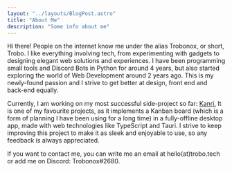 ```yaml
---
layout: "../layouts/BlogPost.astro"
title: "About Me"
description: "Some info about me"
---
```


Hi there! People on the internet know me under the alias Trobonox, or short, Trobo. I like everything involving tech, from experimenting with gadgets to designing elegant web solutions and experiences.
I have been programming small tools and Discord Bots in Python for around 4 years, but also started exploring the world of Web Development around 2 years ago. This is my newly-found passion and I strive to get better at design, front
end and back-end equally.

Currently, I am working on my most successful side-project so far: [Kanri.](https://kanbanri.app) It is one of my favourite projects, as it implements a Kanban board (which is a form of planning I have been using for a long time) in a fully-offline desktop app, made with web technologies like TypeScript and Tauri. I strive to keep improving this project to make it as sleek and enjoyable to use, so any feedback is always appreciated.

If you want to contact me, you can write me an email at hello(at)trobo.tech or add me on Discord: Trobonox#2680.